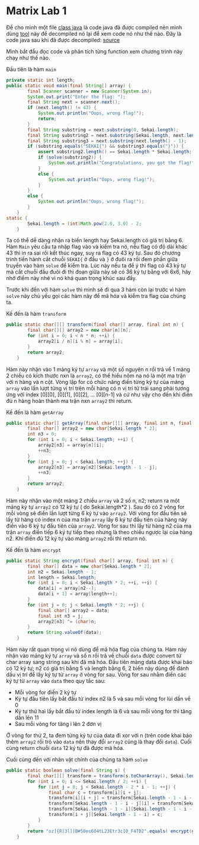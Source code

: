 # Matrix Lab 1

Đề cho mình một file [class java](https://github.com/bananNat/Writeups/blob/main/sekaiCTF2022/RE/Matrix%20Lab%201/Source/Matrix_Lab_1.class) là code java đã được compiled nên mình dùng [tool](http://www.javadecompilers.com/) này để decompiled nó lại để xem code nó như thế nào. Đây là code java sau khi đã được decompiled: [source](https://github.com/bananNat/Writeups/blob/main/sekaiCTF2022/RE/Matrix%20Lab%201/Source/Matrix_Lab_1.java)

Mình bắt đầu đọc code và phân tích từng function xem chương trình này chạy như thế nào.

Đầu tiên là hàm `main`

```java
private static int length;
public static void main(final String[] array) {
        final Scanner scanner = new Scanner(System.in);
        System.out.print("Enter the flag: ");
        final String next = scanner.next();
        if (next.length() != 43) {
            System.out.println("Oops, wrong flag!");
            return;
        }
        final String substring = next.substring(0, Sekai.length);
        final String substring2 = next.substring(Sekai.length, next.length() - 1);
        final String substring3 = next.substring(next.length() - 1);
        if (substring.equals("SEKAI{") && substring3.equals("}")) {
            assert substring2.length() == Sekai.length * Sekai.length;
            if (solve(substring2)) {
                System.out.println("Congratulations, you got the flag!");
            }
            else {
                System.out.println("Oops, wrong flag!");
            }
        }
        else {
            System.out.println("Oops, wrong flag!");
        }
    }
static {
        Sekai.length = (int)Math.pow(2.0, 3.0) - 2;
    }
```

Ta có thể dễ dàng nhận ra biến length hay Sekai.length có giá trị bằng 6. Hàm `Main` yêu cầu ta nhập flag vào và kiểm tra nó, nếu flag có độ dài khác 43 thì in ra sai rồi kết thúc ngay, suy ra flag có 43 ký tự. Sau đó chương trình tiến hành cắt chuỗi `SEKAI{` ở đầu và `}` ở đuôi ra rồi đem phần giữa  truyền vào hàm `solve` để kiểm tra. Lúc này nếu ta để ý thì flag có 43 ký tự mà cắt chuỗi đầu đuôi đi thì đoạn giữa này sẽ có 36 ký tự bằng với 6x6, hãy nhớ điểm này nhé vì nó khá quan trọng khúc sau đấy.

Trước khi đến với hàm `solve` thì mình sẽ đi qua 3 hàm còn lại trước vì hàm `solve` này chủ yếu gọi các hàm này để mã hóa và kiểm tra flag của chúng ta.

Kế đến là hàm `transform`

```java
public static char[][] transform(final char[] array, final int n) {
        final char[][] array2 = new char[n][n];
        for (int i = 0; i < n * n; ++i) {
            array2[i / n][i % n] = array[i];
        }
        return array2;
    }
```

Hàm này nhận vào 1 mảng ký tự `array` và một số nguyên n rồi trả về 1 mảng 2 chiều có kích thước nxn là `array2`, có thể hiểu nôm na nó là một ma trận với n hàng và n cột. Vòng lặp for có chức năng điền từng ký tự của mảng `array` vào lần lượt từng vị trí trên mỗi hàng có n vị trí từ trái sang phải tương ứng với index [0][0], [0][1], [0][2], ... [0][n-1] và cứ như vậy cho đến khi điền đủ n hàng hoàn thành ma trận nxn `array2` thì return.

Kế đến là hàm `getArray`

```java
public static char[] getArray(final char[][] array, final int n, final int n2) {
        final char[] array2 = new char[Sekai.length * 2];
        int n3 = 0;
        for (int i = 0; i < Sekai.length; ++i) {
            array2[n3] = array[n][i];
            ++n3;
        }
        for (int j = 0; j < Sekai.length; ++j) {
            array2[n3] = array[n2][Sekai.length - 1 - j];
            ++n3;
        }
        return array2;
    }
```
Hàm này nhận vào một mảng 2 chiều `array` và 2 số n, n2; return ra một mảng ký tự `array2` có 12 ký tự ( do Sekai.length*2 ). Sau đó có 2 vòng for mỗi vòng sẽ điền lần lượt từng 6 ký tự vào `array2`. Với vòng for đầu tiên sẽ lấy từ hàng có index n của ma trận `array` lấy 6 ký tự đầu tiên của hàng này điền vào 6 ký tự đầu tiên của `array2`. Vòng for sau thì lấy từ hàng n2 của ma trận `array` điền tiếp 6 ký tự tiếp theo nhưng là theo chiều ngược lại của hàng n2. Khi điền đủ 12 ký tự vào mảng `array2` rồi thì return nó.

Kế đến là hàm `encrypt`

```java
public static String encrypt(final char[] array, final int n) {
        final char[] data = new char[Sekai.length * 2];
        int n2 = Sekai.length - 1;
        int length = Sekai.length;
        for (int i = 0; i < Sekai.length * 2; ++i, ++i) {
            data[i] = array[n2--];
            data[i + 1] = array[length++];
        }
        for (int j = 0; j < Sekai.length * 2; ++j) {
            final char[] array2 = data;
            final int n3 = j;
            array2[n3] ^= (char)n;
        }
        return String.valueOf(data);
    }
```

Hàm này rất quan trọng vì nó dùng để mã hóa flag của chúng ta. Hàm này nhận vào mảng ký tự `array` và số n rồi trả về chuỗi `data` được convert từ char array sang string sau khi đã mã hóa. Đầu tiên mảng data được khai báo có 12 ký tự; n2 có giá trị bằng 5 và length bằng 6, 2 biến này dùng để đánh dấu vị trí để lấy ký tự từ `array` ở vòng for sau. Vòng for sau nhằm điền các ký tự từ `array` vào `data` theo quy tắc sau:

- Mỗi vòng for điền 2 ký tự
- Ký tự đầu tiên lấy bắt đầu từ index n2 là 5 và sau mỗi vòng for lùi dần về 0
- Ký tự thứ hai lấy bắt đầu từ index length là 6 và sau mỗi vòng for thì tăng dần lên 11
- Sau mỗi vòng for tăng i lên 2 đơn vị

Ở vòng for thứ 2, ta đem từng ký tự của data đi xor với n (trên code khai báo thêm `array2` rồi trỏ vào `data` nên thay đổi `array2` cũng là thay đổi `data`). Cuối cùng return chuỗi `data` 12 ký tự đã được mã hóa.

Cuối cùng đến với nhân vật chính của chúng ta hàm `solve`

```java
public static boolean solve(final String s) {
        final char[][] transform = transform(s.toCharArray(), Sekai.length);
        for (int i = 0; i <= Sekai.length / 2; ++i) {
            for (int j = 0; j < Sekai.length - 2 * i - 1; ++j) {
                final char c = transform[i][i + j];
                transform[i][i + j] = transform[Sekai.length - 1 - i - j][i];
                transform[Sekai.length - 1 - i - j][i] = transform[Sekai.length - 1 - i][Sekai.length - 1 - i - j];
                transform[Sekai.length - 1 - i][Sekai.length - 1 - i - j] = transform[i + j][Sekai.length - 1 - i];
                transform[i + j][Sekai.length - 1 - i] = c;
            }
        }
        return "oz]{R]3l]]B#50es6O4tL23Etr3c10_F4TD2".equals( encrypt(getArray(transform, 0, 5), 2) + encrypt(getArray(transform, 1, 4), 1) + encrypt(getArray(transform, 2, 3), 0)));
    }
```

